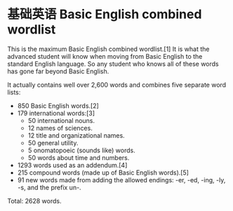 # 基础英语 Basic English combined wordlist

This is the maximum Basic English combined wordlist.[1] It is what the advanced student will know when moving from Basic English to the standard English language. So any student who knows all of these words has gone far beyond Basic English.

It actually contains well over 2,600 words and combines five separate word lists:

* 850 Basic English words.[2]
* 179 international words:[3]
    * 50 international nouns.
    * 12 names of sciences.
    * 12 title and organizational names.
    * 50 general utility.
    * 5 onomatopoeic (sounds like) words.
    * 50 words about time and numbers.
* 1293 words used as an addendum.[4]
* 215 compound words (made up of Basic English words).[5]
* 91 new words made from adding the allowed endings: -er, -ed, -ing, -ly, -s, and the prefix un-.

Total: 2628 words. 